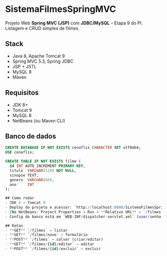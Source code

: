 # SistemaFilmesSpringMVC

Projeto Web **Spring MVC (JSP)** com **JDBC/MySQL** – Etapa 9 do PI.  
Listagem e CRUD simples de filmes.

## Stack
- Java 8, Apache Tomcat 9
- Spring MVC 5.3, Spring JDBC
- JSP + JSTL
- MySQL 8
- Maven

## Requisitos
- JDK 8+
- Tomcat 9
- MySQL 8
- NetBeans (ou Maven CLI)

## Banco de dados
```sql
CREATE DATABASE IF NOT EXISTS cenaflix CHARACTER SET utf8mb4;
USE cenaflix;

CREATE TABLE IF NOT EXISTS filme (
  id INT AUTO_INCREMENT PRIMARY KEY,
  titulo  VARCHAR(120) NOT NULL,
  sinopse TEXT,
  genero  VARCHAR(60),
  ano     INT
);

## Como rodar
- JDK 8 + Tomcat 9
- Deploy do projeto e acessar: `http://localhost:8080/SistemaFilmesSpringMVC/filmes`
- (No NetBeans: Project Properties → Run → **Relative URL** = `/filmes`)
- Config do banco está em `WEB-INF/dispatcher-servlet.xml` (user/senha padrão `root`/`root`)

## Rotas
- **GET** `/filmes` – listar
- **GET** `/filmes/novo` – formulário
- **POST** `/filmes` – salvar (criar/editar)
- **GET** `/filmes/{id}/editar` – editar
- **POST** `/filmes/{id}/excluir` – excluir

